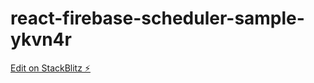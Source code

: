 # react-firebase-scheduler-sample-ykvn4r

[Edit on StackBlitz ⚡️](https://stackblitz.com/edit/react-firebase-scheduler-sample-ykvn4r)